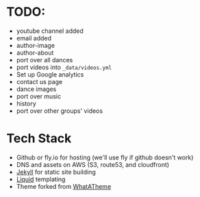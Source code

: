 # TODO:

* youtube channel added
* email added
* author-image
* author-about
* port over all dances
* port videos into `_data/videos.yml`
* Set up Google analytics
* contact us page
* dance images
* port over music
* history
* port over other groups' videos

# Tech Stack

* Github or fly.io for hosting (we'll use fly if github doesn't work)
* DNS and assets on AWS (S3, route53, and cloudfront)
* [Jekyll](https://jekyllrb.com/) for static site building
* [Liquid](https://shopify.github.io/liquid/) templating
* Theme forked from [WhatATheme](https://github.com/thedevslot/WhatATheme/)
